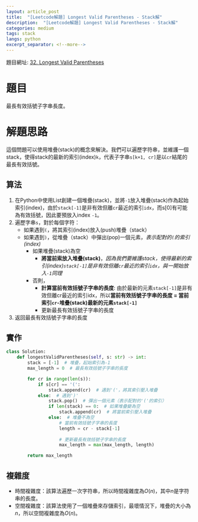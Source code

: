 ```yaml
---
layout: article_post
title:  "[Leetcode解題] Longest Valid Parentheses - Stack解"
description:  "[Leetcode解題] Longest Valid Parentheses - Stack解"
categories: medium
tags: stack
langs: python
excerpt_separator: <!--more-->
---
```


<!--more-->
題目網址: [32. Longest Valid Parentheses](https://leetcode.com/problems/longest-valid-parentheses/)

# 題目
最長有效括號子字串長度。



# 解題思路

這個問題可以使用堆疊(stack)的概念來解決。我們可以遍歷字符串，並維護一個stack，使得stack的最新的索引(index)`k`，代表子字串`s[k+1, cr]`是以`cr`結尾的最長有效括號。

## 算法
1. 在Python中使用List創建一個堆疊(stack)，並將`-1`放入堆疊(stack)作為起始索引(index)，由於`stack[-1]`是非有效但離`cr`最近的索引`idx`，而s[0]有可能為有效括號，因此要預放入index `-1`。
3. 遍歷字串`s`，對於每個字符：
    - 如果遇到`(`，將其索引(index)放入(push)堆疊（stack）
    - 如果遇到`)`，從堆疊（stack）中彈出(pop)一個元素，*表示配對的`(`的索引(index)*
        - 如果堆疊(stack)為空
            - **將當前索放入堆疊(stack)**，*因為我們要維護stack，使得最新的索引(index)`stack[-1]`是非有效但離`cr`最近的索引`idx`，與一開始放入`-1`同理*
        - 否則，
            - **計算當前有效括號子字串的長度**: 由於最新的元素`stack[-1]`是非有效但離cr最近的索引idx，所以**當前有效括號子字串的長度 = 當前索引`cr`-堆疊(stack)最新的元素`stack[-1]`**
            - 更新最長有效括號子字串的長度
4. 返回最長有效括號子字串的長度

## 實作

```python
class Solution:
    def longestValidParentheses(self, s: str) -> int:
        stack = [-1]  # 堆疊，起始索引為-1
        max_length = 0  # 最長有效括號子字串的長度

        for cr in range(len(s)):
            if s[cr] == '(':
                stack.append(cr)  # 遇到'('，將其索引壓入堆疊
            else:  # 遇到')'
                stack.pop()  # 彈出一個元素（表示配對的'('的索引）
                if len(stack) == 0:  # 如果堆疊變為空
                    stack.append(cr)  # 將當前索引壓入堆疊
                else:  # 堆疊不為空
                    # 當前有效括號子字串的長度
                    length = cr - stack[-1]  
                    
                    # 更新最長有效括號子字串的長度
                    max_length = max(max_length, length)  

        return max_length

```


## 複雜度
* 時間複雜度：該算法遍歷一次字符串，所以時間複雜度為$O(n)$，其中$n$是字符串的長度。
* 空間複雜度：該算法使用了一個堆疊來存儲索引，最壞情況下，堆疊的大小為$n$，所以空間複雜度為$O(n)$。
